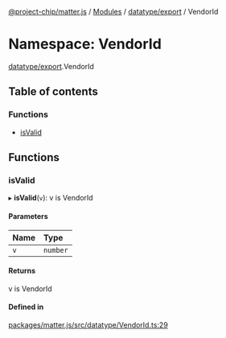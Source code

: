[@project-chip/matter.js](../README.md) / [Modules](../modules.md) / [datatype/export](datatype_export.md) / VendorId

# Namespace: VendorId

[datatype/export](datatype_export.md).VendorId

## Table of contents

### Functions

- [isValid](datatype_export.VendorId.md#isvalid)

## Functions

### isValid

▸ **isValid**(`v`): v is VendorId

#### Parameters

| Name | Type |
| :------ | :------ |
| `v` | `number` |

#### Returns

v is VendorId

#### Defined in

[packages/matter.js/src/datatype/VendorId.ts:29](https://github.com/project-chip/matter.js/blob/2d9f2165d2672864fda3496a6d0d5f93597f82c6/packages/matter.js/src/datatype/VendorId.ts#L29)
